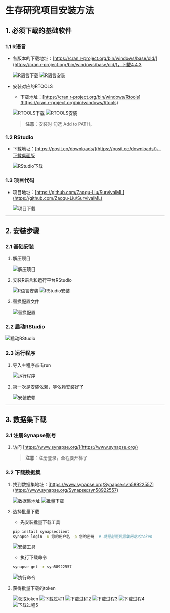 # 生存研究项目安装方法

## 1. 必须下载的基础软件

### 1.1 R语言
- 各版本的下载地址：[https://cran.r-project.org/bin/windows/base/old/](https://cran.r-project.org/bin/windows/base/old/)，下载4.4.3
  
  ![R语言下载](images/image.png)
  ![R语言安装](images/image-3.png)

- 安装对应的RTOOLS
  - 下载地址：[https://cran.r-project.org/bin/windows/Rtools](https://cran.r-project.org/bin/windows/Rtools)
  
  ![RTOOLS下载](images/image-20.png)
  ![RTOOLS安装](images/image-21.png)
  
  > **注意**：安装时 勾选 Add to PATH。

### 1.2 RStudio
- 下载地址：[https://posit.co/downloads/](https://posit.co/downloads/)，下载桌面版
  
  ![RStudio下载](images/image-1.png)

### 1.3 项目代码
- 项目地址：[https://github.com/Zaoqu-Liu/SurvivalML](https://github.com/Zaoqu-Liu/SurvivalML)
  
  ![项目下载](images/image-2.png)

---

## 2. 安装步骤

### 2.1 基础安装
1. 解压项目
   
   ![解压项目](images/image-4.png)

2. 安装R语言和运行平台RStudio
   
   ![R语言安装](images/image-5.png)
   ![RStudio安装](images/image-6.png)

3. 替换配置文件
   
   ![替换配置](images/image-7.png)

### 2.2 启动RStudio
![启动RStudio](images/image-8.png)

### 2.3 运行程序
1. 导入主程序点击run
   
   ![运行程序](images/image-9.png)

2. 第一次是安装依赖，等依赖安装好了
   
   ![安装依赖](images/image-10.png)

---

## 3. 数据集下载

### 3.1 注册Synapse账号
1. 访问 [https://www.synapse.org/](https://www.synapse.org/)
   > **注意**：注册登录，全程要开梯子

### 3.2 下载数据集
1. 找到数据集地址：[https://www.synapse.org/Synapse:syn58922557](https://www.synapse.org/Synapse:syn58922557)
   
   ![数据集地址](images/image-11.png)
   ![批量下载](images/image-12.png)

2. 选择批量下载
   - 先安装批量下载工具
   ```bash
   pip install synapseclient
   synapse login -u 您的用户名 -p 您的密码  # 就是前面数据集网站的token
   ```
   
   ![安装工具](images/image-13.png)
   
   - 执行下载命令
   ```bash
   synapse get -r syn58922557
   ```
   
   ![执行命令](images/image-22.png)

3. 获得批量下载的token
   
   ![获取token](images/image-14.png)
   ![下载过程1](images/image-15.png)
   ![下载过程2](images/image-16.png)
   ![下载过程3](images/image-17.png)
   ![下载过程4](images/image-18.png)
   ![下载过程5](images/image-19.png)
